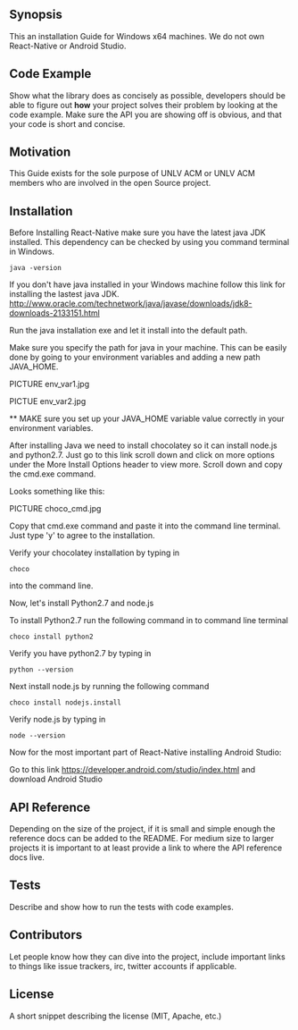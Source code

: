 ## Synopsis

This an installation Guide for Windows x64 machines. We do not own React-Native or Android Studio.

## Code Example

Show what the library does as concisely as possible, developers should be able to figure out **how** your project solves their problem by looking at the code example. Make sure the API you are showing off is obvious, and that your code is short and concise.

## Motivation

This Guide exists for the sole purpose of UNLV ACM or UNLV ACM members who are involved in the open Source
project.

## Installation

Before Installing React-Native make sure you have the latest java JDK installed. This dependency
can be checked by using you command terminal in Windows.

```
java -version
```
If you don't have java installed in your Windows machine follow this link for installing the lastest
java JDK. http://www.oracle.com/technetwork/java/javase/downloads/jdk8-downloads-2133151.html

Run the java installation exe and let it install into the default path.

Make sure you specify the path for java in your machine. This can be easily done by going to your
environment variables and adding a new path JAVA_HOME.

PICTURE env_var1.jpg

PICTUE env_var2.jpg

** MAKE sure you set up your JAVA_HOME variable value correctly in your environment variables.

After installing Java we need to install chocolatey so it can install node.js and python2.7.
Just go to this link scroll down and click on more options under the More Install Options header
to view more. Scroll down and copy the cmd.exe command.

Looks something like this:

PICTURE choco_cmd.jpg

Copy that cmd.exe command and paste it into the command line terminal. Just type 'y' to agree to the
installation.

Verify your chocolatey installation by typing in
```
choco
```
into the command line.

Now, let's install Python2.7 and node.js

To install Python2.7 run the following command in to command line terminal
```
choco install python2
```

Verify you have python2.7 by typing in
```
python --version
```

Next install node.js by running the following command
```
choco install nodejs.install
```

Verify node.js by typing in
```
node --version
```

Now for the most important part of React-Native installing Android Studio:

Go to this link https://developer.android.com/studio/index.html and download Android Studio


## API Reference

Depending on the size of the project, if it is small and simple enough the reference docs can be added to the README. For medium size to larger projects it is important to at least provide a link to where the API reference docs live.

## Tests

Describe and show how to run the tests with code examples.

## Contributors

Let people know how they can dive into the project, include important links to things like issue trackers, irc, twitter accounts if applicable.

## License

A short snippet describing the license (MIT, Apache, etc.)

